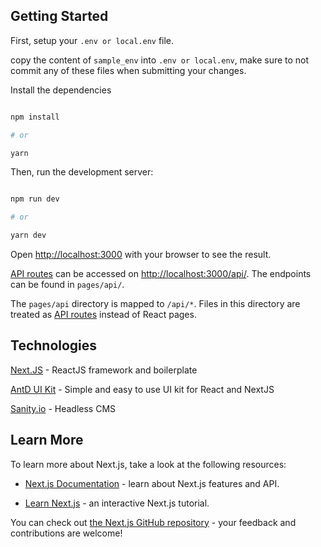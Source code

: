   
## Getting Started

First, setup your `.env or local.env` file.

copy the content of `sample_env` into `.env or local.env`, make sure to not commit any of these files when submitting your changes.


 Install the dependencies
```bash

npm install

# or

yarn

```

Then, run the development server:
  

```bash

npm run dev

# or

yarn dev

```

Open [http://localhost:3000](http://localhost:3000) with your browser to see the result.


[API routes](https://nextjs.org/docs/api-routes/introduction) can be accessed on [http://localhost:3000/api/](http://localhost:3000/api/). The endpoints can be found in `pages/api/`.

  

The `pages/api` directory is mapped to `/api/*`. Files in this directory are treated as [API routes](https://nextjs.org/docs/api-routes/introduction) instead of React pages.

  ## Technologies

[Next.JS](https://nextjs.org/) - ReactJS framework and boilerplate 

[AntD UI Kit](https://ant.design/) - Simple and easy to use UI kit for React and NextJS

[Sanity.io](https://www.sanity.io/docs/getting-started) - Headless CMS

## Learn More

  

To learn more about Next.js, take a look at the following resources:

  

- [Next.js Documentation](https://nextjs.org/docs) - learn about Next.js features and API.

- [Learn Next.js](https://nextjs.org/learn) - an interactive Next.js tutorial.

  

You can check out [the Next.js GitHub repository](https://github.com/vercel/next.js/) - your feedback and contributions are welcome!
